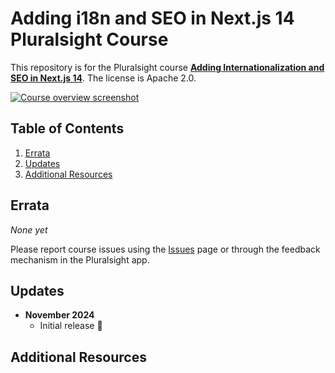 # Adding i18n and SEO in Next.js 14 Pluralsight Course

This repository is for the Pluralsight course **[Adding Internationalization and SEO in Next.js 14](https://bit.ly/PSNextJSIntlSEO)**. The license is Apache 2.0.

[![Course overview screenshot]($COURSE_HERO_IMAGE$)](https://bit.ly/PSNextJSIntlSEO)


## Table of Contents

1. [Errata](#errata)
1. [Updates](#updates)
1. [Additional Resources](#additional-resources)

## Errata

*None yet*

Please report course issues using the [Issues](issues) page or through the feedback mechanism in the Pluralsight app.

## Updates

- **November 2024**
  - Initial release 🎉

## Additional Resources
